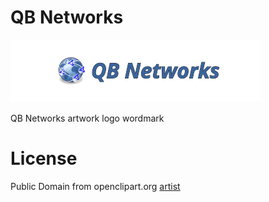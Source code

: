# QB Networks 

![QB Networks](qbnetworkslogowordmark.png)

QB Networks artwork logo wordmark

# License

Public Domain from openclipart.org [artist](https://openclipart.org/detail/62191/semantic-social-network)
